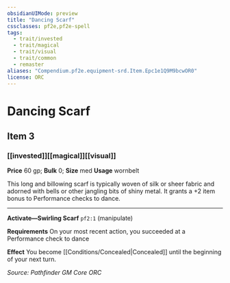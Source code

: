 ```yaml
---
obsidianUIMode: preview
title: "Dancing Scarf"
cssclasses: pf2e,pf2e-spell
tags:
  - trait/invested
  - trait/magical
  - trait/visual
  - trait/common
  - remaster
aliases: "Compendium.pf2e.equipment-srd.Item.Epc1e1Q9M9bcwOR0"
license: ORC
---
```

# Dancing Scarf
## Item 3
### [[invested]][[magical]][[visual]]


**Price** 60 gp; 
**Bulk** 0; **Size** med
**Usage** wornbelt

This long and billowing scarf is typically woven of silk or sheer fabric and adorned with bells or other jangling bits of shiny metal. It grants a +2 item bonus to Performance checks to dance.

* * *

**Activate—Swirling Scarf** `pf2:1` (manipulate)

**Requirements** On your most recent action, you succeeded at a Performance check to dance

**Effect** You become [[Conditions/Concealed|Concealed]] until the beginning of your next turn.

*Source: Pathfinder GM Core*
*ORC*
